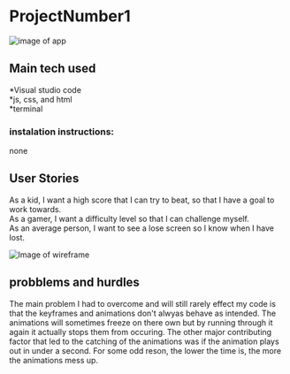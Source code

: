 # ProjectNumber1

![image of app](https://user-images.githubusercontent.com/74937340/102829360-88978780-43ac-11eb-8c4c-dfd9c3a7b0bf.png) <br/>

## Main tech used <br/>
*Visual studio code <br/>
*js, css, and html <br/>
*terminal <br/>

### instalation instructions:
none

## User Stories <br/>
As a kid, I want a high score that I can try to beat, so that I have a goal to work towards. <br/>
As a gamer, I want a difficulty level so that I can challenge myself. <br/>
As an average person, I want to see a lose screen so I know when I have lost. <br/>

![Image of wireframe](https://media.git.generalassemb.ly/user/32677/files/0732a480-3ffc-11eb-857f-d512b3a72d9d) <br/>

## probblems and hurdles <br/>
The main problem I had to overcome and will still rarely effect my
 code is that the keyframes and animations don't alwyas behave as intended. 
 The animations will sometimes freeze on there own but by running through it again it actually stops them from occuring. 
 The other major contributing factor that led to the catching of the animations was if the animation plays out in under a second. 
 For some odd reson, the lower the time is, the more the animations mess up.
